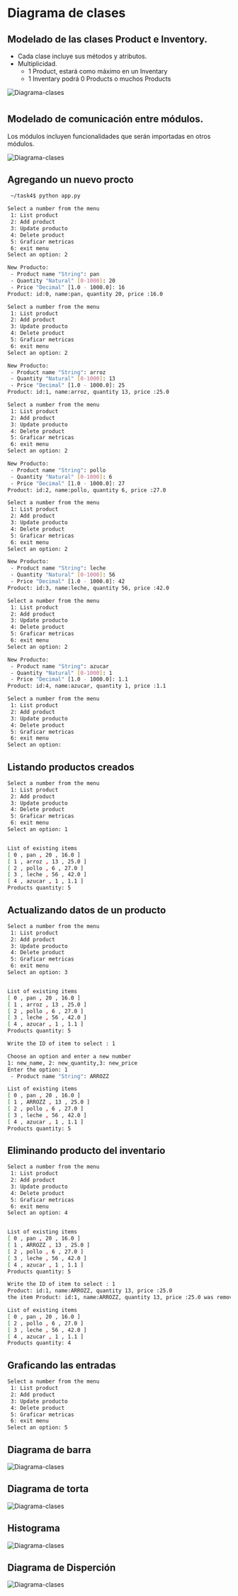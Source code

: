 # Diagrama de clases
## Modelado de las clases Product e Inventory. 
- Cada clase incluye sus métodos y atributos.
- Multiplicidad.
    - 1 Product, estará como máximo en un Inventary
    - 1 Inventary podrá 0 Products o muchos Products

![Diagrama-clases](images/d-clases.jpg "diagrama de clase") 
#

## Modelado de comunicación entre módulos.
Los módulos incluyen funcionalidades que serán importadas en otros módulos. 

![Diagrama-clases](images/d-modulos.png "diagrama de clase") 

## Agregando un nuevo procto

```bash
 ~/task4$ python app.py                                   

Select a number from the menu
 1: List product 
 2: Add product 
 3: Update producto 
 4: Delete product 
 5: Graficar metricas
 6: exit menu 
Select an option: 2

New Producto:
 - Product name "String": pan
 - Quantity "Natural" [0-1000]: 20
 - Price "Decimal" [1.0 - 1000.0]: 16
Product: id:0, name:pan, quantity 20, price :16.0

Select a number from the menu
 1: List product 
 2: Add product 
 3: Update producto 
 4: Delete product 
 5: Graficar metricas
 6: exit menu 
Select an option: 2

New Producto:
 - Product name "String": arroz
 - Quantity "Natural" [0-1000]: 13
 - Price "Decimal" [1.0 - 1000.0]: 25
Product: id:1, name:arroz, quantity 13, price :25.0

Select a number from the menu
 1: List product 
 2: Add product 
 3: Update producto 
 4: Delete product 
 5: Graficar metricas
 6: exit menu 
Select an option: 2

New Producto:
 - Product name "String": pollo
 - Quantity "Natural" [0-1000]: 6
 - Price "Decimal" [1.0 - 1000.0]: 27
Product: id:2, name:pollo, quantity 6, price :27.0

Select a number from the menu
 1: List product 
 2: Add product 
 3: Update producto 
 4: Delete product 
 5: Graficar metricas
 6: exit menu 
Select an option: 2

New Producto:
 - Product name "String": leche
 - Quantity "Natural" [0-1000]: 56
 - Price "Decimal" [1.0 - 1000.0]: 42
Product: id:3, name:leche, quantity 56, price :42.0

Select a number from the menu
 1: List product 
 2: Add product 
 3: Update producto 
 4: Delete product 
 5: Graficar metricas
 6: exit menu 
Select an option: 2

New Producto:
 - Product name "String": azucar
 - Quantity "Natural" [0-1000]: 1
 - Price "Decimal" [1.0 - 1000.0]: 1.1
Product: id:4, name:azucar, quantity 1, price :1.1

Select a number from the menu
 1: List product 
 2: Add product 
 3: Update producto 
 4: Delete product 
 5: Graficar metricas
 6: exit menu 
Select an option: 
```
## Listando productos creados
```bash
Select a number from the menu
 1: List product 
 2: Add product 
 3: Update producto 
 4: Delete product 
 5: Graficar metricas
 6: exit menu 
Select an option: 1


List of existing items
[ 0 , pan , 20 , 16.0 ]
[ 1 , arroz , 13 , 25.0 ]
[ 2 , pollo , 6 , 27.0 ]
[ 3 , leche , 56 , 42.0 ]
[ 4 , azucar , 1 , 1.1 ]
Products quantity: 5
```
## Actualizando datos de un producto
```bash
Select a number from the menu
 1: List product 
 2: Add product 
 3: Update producto 
 4: Delete product 
 5: Graficar metricas
 6: exit menu 
Select an option: 3


List of existing items
[ 0 , pan , 20 , 16.0 ]
[ 1 , arroz , 13 , 25.0 ]
[ 2 , pollo , 6 , 27.0 ]
[ 3 , leche , 56 , 42.0 ]
[ 4 , azucar , 1 , 1.1 ]
Products quantity: 5

Write the ID of item to select : 1

Choose an option and enter a new number
1: new_name, 2: new_quantity,3: new_price
Enter the option: 1
 - Product name "String": ARROZZ

List of existing items
[ 0 , pan , 20 , 16.0 ]
[ 1 , ARROZZ , 13 , 25.0 ]
[ 2 , pollo , 6 , 27.0 ]
[ 3 , leche , 56 , 42.0 ]
[ 4 , azucar , 1 , 1.1 ]
Products quantity: 5
```
## Eliminando producto del inventario
```bash
Select a number from the menu
 1: List product 
 2: Add product 
 3: Update producto 
 4: Delete product 
 5: Graficar metricas
 6: exit menu 
Select an option: 4


List of existing items
[ 0 , pan , 20 , 16.0 ]
[ 1 , ARROZZ , 13 , 25.0 ]
[ 2 , pollo , 6 , 27.0 ]
[ 3 , leche , 56 , 42.0 ]
[ 4 , azucar , 1 , 1.1 ]
Products quantity: 5

Write the ID of item to select : 1
Product: id:1, name:ARROZZ, quantity 13, price :25.0
the item Product: id:1, name:ARROZZ, quantity 13, price :25.0 was removed

List of existing items
[ 0 , pan , 20 , 16.0 ]
[ 2 , pollo , 6 , 27.0 ]
[ 3 , leche , 56 , 42.0 ]
[ 4 , azucar , 1 , 1.1 ]
Products quantity: 4
```

## Graficando las entradas
```bash
Select a number from the menu
 1: List product 
 2: Add product 
 3: Update producto 
 4: Delete product 
 5: Graficar metricas
 6: exit menu 
Select an option: 5
```
## Diagrama de barra
![Diagrama-clases](images/barras.png "diagrama de barra") 
## Diagrama de torta
![Diagrama-clases](images/torta.png "diagrama de torta") 
## Histograma
![Diagrama-clases](images/histograma.png "diagrama de histograma") 
## Diagrama de Disperción
![Diagrama-clases](images/dispercion.png "diagrama de Disperción") 
